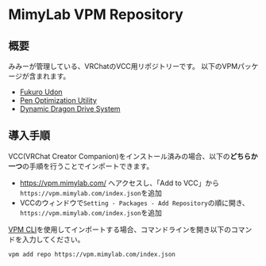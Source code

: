# MimyLab VPM Repository

## 概要

みみーが管理している、VRChatのVCC用リポジトリーです。
以下のVPMパッケージが含まれます。

- [Fukuro Udon](https://github.com/mimyquality/FukuroUdon)
- [Pen Optimization Utility](https://github.com/mimyquality/PenOptimizationUtility)
- [Dynamic Dragon Drive System](https://github.com/mimyquality/DynamicDragonDriveSystem)

## 導入手順

VCC(VRChat Creator Companion)をインストール済みの場合、以下の**どちらか一つ**の手順を行うことでインポートできます。

- https://vpm.mimylab.com/ へアクセスし、「Add to VCC」から`https://vpm.mimylab.com/index.json`を追加
- VCCのウィンドウで`Setting - Packages - Add Repository`の順に開き、`https://vpm.mimylab.com/index.json`を追加


[VPM CLI](https://vcc.docs.vrchat.com/vpm/cli/)を使用してインポートする場合、コマンドラインを開き以下のコマンドを入力してください。

```
vpm add repo https://vpm.mimylab.com/index.json
```
